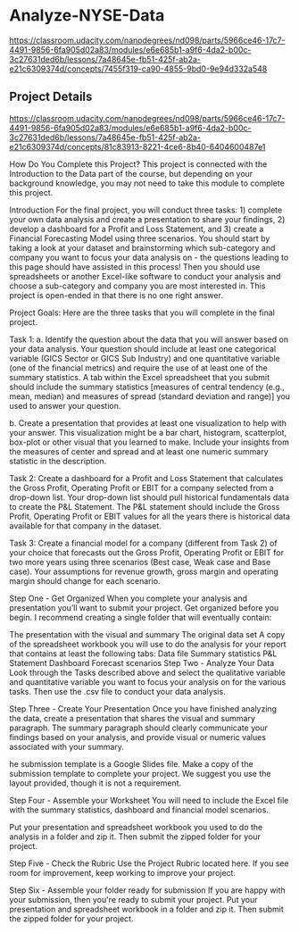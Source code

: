 # Analyze-NYSE-Data

https://classroom.udacity.com/nanodegrees/nd098/parts/5966ce46-17c7-4491-9856-6fa905d02a83/modules/e6e685b1-a9f6-4da2-b00c-3c27631ded6b/lessons/7a48645e-fb51-425f-ab2a-e21c6309374d/concepts/7455f319-ca90-4855-9bd0-9e94d332a548


## Project Details 

https://classroom.udacity.com/nanodegrees/nd098/parts/5966ce46-17c7-4491-9856-6fa905d02a83/modules/e6e685b1-a9f6-4da2-b00c-3c27631ded6b/lessons/7a48645e-fb51-425f-ab2a-e21c6309374d/concepts/81c83913-8221-4ce6-8b40-6404600487e1

How Do You Complete this Project?
This project is connected with the Introduction to the Data part of the course, but depending on your background knowledge, you may not need to take this module to complete this project.

Introduction
For the final project, you will conduct three tasks: 1) complete your own data analysis and create a presentation to share your findings, 2) develop a dashboard for a Profit and Loss Statement, and 3) create a Financial Forecasting Model using three scenarios. You should start by taking a look at your dataset and brainstorming which sub-category and company you want to focus your data analysis on - the questions leading to this page should have assisted in this process! Then you should use spreadsheets or another Excel-like software to conduct your analysis and choose a sub-category and company you are most interested in. This project is open-ended in that there is no one right answer.

Project Goals:
Here are the three tasks that you will complete in the final project.

Task 1:
a. Identify the question about the data that you will answer based on your data analysis. Your question should include at least one categorical variable (GICS Sector or GICS Sub Industry) and one quantitative variable (one of the financial metrics) and require the use of at least one of the summary statistics. A tab within the Excel spreadsheet that you submit should include the summary statistics [measures of central tendency (e.g., mean, median) and measures of spread (standard deviation and range)] you used to answer your question.

b. Create a presentation that provides at least one visualization to help with your answer. This visualization might be a bar chart, histogram, scatterplot, box-plot or other visual that you learned to make. Include your insights from the measures of center and spread and at least one numeric summary statistic in the description.

Task 2:
Create a dashboard for a Profit and Loss Statement that calculates the Gross Profit, Operating Profit or EBIT for a company selected from a drop-down list. Your drop-down list should pull historical fundamentals data to create the P&L Statement. The P&L statement should include the Gross Profit, Operating Profit or EBIT values for all the years there is historical data available for that company in the dataset.

Task 3:
Create a financial model for a company (different from Task 2) of your choice that forecasts out the Gross Profit, Operating Profit or EBIT for two more years using three scenarios (Best case, Weak case and Base case). Your assumptions for revenue growth, gross margin and operating margin should change for each scenario.

Step One - Get Organized
When you complete your analysis and presentation you’ll want to submit your project. Get organized before you begin. I recommend creating a single folder that will eventually contain:

The presentation with the visual and summary
The original data set
A copy of the spreadsheet workbook you will use to do the analysis for your report that contains at least the following tabs:
Data file
Summary statistics
P&L Statement Dashboard
Forecast scenarios
Step Two - Analyze Your Data
Look through the Tasks described above and select the qualitative variable and quantitative variable you want to focus your analysis on for the various tasks. Then use the .csv file to conduct your data analysis.

Step Three - Create Your Presentation
Once you have finished analyzing the data, create a presentation that shares the visual and summary paragraph. The summary paragraph should clearly communicate your findings based on your analysis, and provide visual or numeric values associated with your summary.

he submission template is a Google Slides file. Make a copy of the submission template to complete your project. We suggest you use the layout provided, though it is not a requirement.

Step Four - Assemble your Worksheet You will need to include the Excel file with the summary statistics, dashboard and financial model scenarios.


Put your presentation and spreadsheet workbook you used to do the analysis in a folder and zip it. Then submit the zipped folder for your project.

Step Five - Check the Rubric
Use the Project Rubric located here. If you see room for improvement, keep working to improve your project.

Step Six - Assemble your folder ready for submission
If you are happy with your submission, then you're ready to submit your project. Put your presentation and spreadsheet workbook in a folder and zip it. Then submit the zipped folder for your project.

